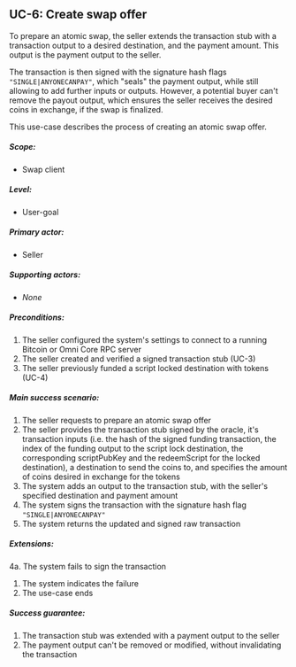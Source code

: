 UC-6: Create swap offer
-----------------------

  To prepare an atomic swap, the seller extends the transaction stub
  with a transaction output to a desired destination, and the payment
  amount. This output is the payment output to the seller.

  The  transaction is then signed with the signature hash flags
  `"SINGLE|ANYONECANPAY"`, which "seals" the payment output, while
  still allowing to add further inputs or outputs. However, a potential
  buyer can't remove the payout output, which ensures the seller
  receives the desired coins in exchange, if the swap is finalized.

  This use-case describes the process of creating an atomic swap offer.

##### Scope:

- Swap client

##### Level:

- User-goal

##### Primary actor:

- Seller

##### Supporting actors:

- *None*

##### Preconditions:

  1. The seller configured the system's settings to connect to a running Bitcoin or Omni Core RPC server
  2. The seller created and verified a signed transaction stub (UC-3)
  3. The seller previously funded a script locked destination with tokens (UC-4)

##### Main success scenario:

  1. The seller requests to prepare an atomic swap offer
  2. The seller provides the transaction stub signed by the oracle, it's transaction inputs (i.e. the hash of the signed funding transaction, the index of the funding output to the script lock destination, the corresponding scriptPubKey and the redeemScript for the locked destination), a destination to send the coins to, and specifies the amount of coins desired in exchange for the tokens
  3. The system adds an output to the transaction stub, with the seller's specified destination and payment amount
  4. The system signs the transaction with the signature hash flag `"SINGLE|ANYONECANPAY"`
  5. The system returns the updated and signed raw transaction

##### Extensions:

4a. The system fails to sign the transaction

  1. The system indicates the failure
  2. The use-case ends

##### Success guarantee:

  1. The transaction stub was extended with a payment output to the seller
  2. The payment output can't be removed or modified, without invalidating the transaction
